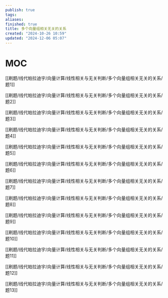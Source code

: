```yaml
---
publish: true
tags: 
aliases: 
finished: true
title: 多个向量组相关无关的关系
created: "2024-10-26 10:59"
updated: "2024-12-06 05:07"
---
```

# MOC

[[刷题/线代帕拉迪宇/向量计算/线性相关与无关判断/多个向量组相关无关的关系/题1]]

[[刷题/线代帕拉迪宇/向量计算/线性相关与无关判断/多个向量组相关无关的关系/题2]]

[[刷题/线代帕拉迪宇/向量计算/线性相关与无关判断/多个向量组相关无关的关系/题3]]

[[刷题/线代帕拉迪宇/向量计算/线性相关与无关判断/多个向量组相关无关的关系/题4]]

[[刷题/线代帕拉迪宇/向量计算/线性相关与无关判断/多个向量组相关无关的关系/题5]]

[[刷题/线代帕拉迪宇/向量计算/线性相关与无关判断/多个向量组相关无关的关系/题6]]

[[刷题/线代帕拉迪宇/向量计算/线性相关与无关判断/多个向量组相关无关的关系/题7]]

[[刷题/线代帕拉迪宇/向量计算/线性相关与无关判断/多个向量组相关无关的关系/题8]]

[[刷题/线代帕拉迪宇/向量计算/线性相关与无关判断/多个向量组相关无关的关系/题9]]

[[刷题/线代帕拉迪宇/向量计算/线性相关与无关判断/多个向量组相关无关的关系/题10]]

[[刷题/线代帕拉迪宇/向量计算/线性相关与无关判断/多个向量组相关无关的关系/题11]]

[[刷题/线代帕拉迪宇/向量计算/线性相关与无关判断/多个向量组相关无关的关系/题12]]

[[刷题/线代帕拉迪宇/向量计算/线性相关与无关判断/多个向量组相关无关的关系/题13]]